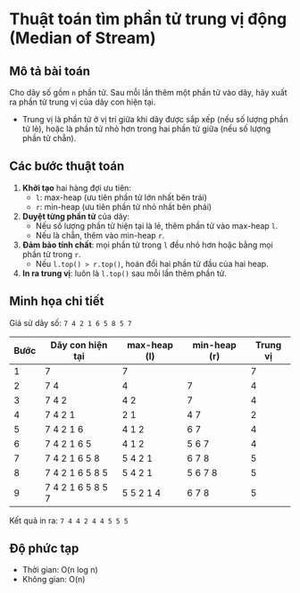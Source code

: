 # Thuật toán tìm phần tử trung vị động (Median of Stream)

## Mô tả bài toán

Cho dãy số gồm `n` phần tử. Sau mỗi lần thêm một phần tử vào dãy, hãy xuất ra phần tử trung vị của dãy con hiện tại.

- Trung vị là phần tử ở vị trí giữa khi dãy được sắp xếp (nếu số lượng phần tử lẻ), hoặc là phần tử nhỏ hơn trong hai phần tử giữa (nếu số lượng phần tử chẵn).

## Các bước thuật toán

1. **Khởi tạo** hai hàng đợi ưu tiên:
   - `l`: max-heap (ưu tiên phần tử lớn nhất bên trái)
   - `r`: min-heap (ưu tiên phần tử nhỏ nhất bên phải)
2. **Duyệt từng phần tử** của dãy:
   - Nếu số lượng phần tử hiện tại là lẻ, thêm phần tử vào max-heap `l`.
   - Nếu là chẵn, thêm vào min-heap `r`.
3. **Đảm bảo tính chất**: mọi phần tử trong `l` đều nhỏ hơn hoặc bằng mọi phần tử trong `r`.
   - Nếu `l.top() > r.top()`, hoán đổi hai phần tử đầu của hai heap.
4. **In ra trung vị**: luôn là `l.top()` sau mỗi lần thêm phần tử.

## Minh họa chi tiết

Giả sử dãy số: `7 4 2 1 6 5 8 5 7`

| Bước | Dãy con hiện tại | max-heap (l) | min-heap (r) | Trung vị |
|------|------------------|--------------|--------------|----------|
| 1    | 7                | 7            |              | 7        |
| 2    | 7 4              | 4            | 7            | 4        |
| 3    | 7 4 2            | 4 2          | 7            | 4        |
| 4    | 7 4 2 1          | 2 1          | 4 7          | 2        |
| 5    | 7 4 2 1 6        | 4 1 2        | 6 7          | 4        |
| 6    | 7 4 2 1 6 5      | 4 1 2        | 5 6 7        | 4        |
| 7    | 7 4 2 1 6 5 8    | 5 4 2 1      | 6 7 8        | 5        |
| 8    | 7 4 2 1 6 5 8 5  | 5 4 2 1      | 5 6 7 8      | 5        |
| 9    | 7 4 2 1 6 5 8 5 7| 5 5 2 1 4    | 6 7 8        | 5        |

Kết quả in ra: `7 4 4 2 4 4 5 5 5`

## Độ phức tạp

- Thời gian: O(n log n)
- Không gian: O(n)
